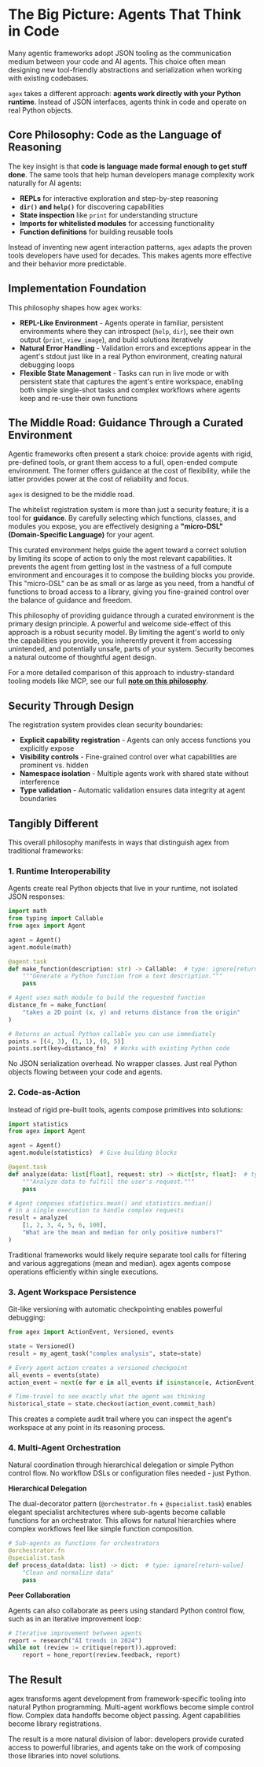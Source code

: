 # The Big Picture: Agents That Think in Code

Many agentic frameworks adopt JSON tooling as the communication medium between your code and AI agents. This choice often mean designing new tool-friendly abstractions and serialization when working with existing codebases. 

`agex` takes a different approach: **agents work directly with your Python runtime**. Instead of JSON interfaces, agents think in code and operate on real Python objects.

## Core Philosophy: Code as the Language of Reasoning

The key insight is that **code is language made formal enough to get stuff done**. The same tools that help human developers manage complexity work naturally for AI agents:

- **REPLs** for interactive exploration and step-by-step reasoning
- **`dir()` and `help()`** for discovering capabilities  
- **State inspection** like `print` for understanding structure
 - **Imports for whitelisted modules** for accessing functionality
- **Function definitions** for building reusable tools

Instead of inventing new agent interaction patterns, `agex` adapts the proven tools developers have used for decades. This makes agents more effective and their behavior more predictable.

## Implementation Foundation

This philosophy shapes how agex works:

- **REPL-Like Environment** - Agents operate in familiar, persistent environments where they can introspect (`help`, `dir`), see their own output (`print`, `view_image`), and build solutions iteratively
- **Natural Error Handling** - Validation errors and exceptions appear in the agent's stdout just like in a real Python environment, creating natural debugging loops
- **Flexible State Management** - Tasks can run in live mode or with persistent state that captures the agent's entire workspace, enabling both simple single-shot tasks and complex workflows where agents keep and re-use their own functions


## The Middle Road: Guidance Through a Curated Environment

Agentic frameworks often present a stark choice: provide agents with rigid, pre-defined tools, or grant them access to a full, open-ended compute environment. The former offers guidance at the cost of flexibility, while the latter provides power at the cost of reliability and focus.

`agex` is designed to be the middle road.

The whitelist registration system is more than just a security feature; it is a tool for **guidance**. By carefully selecting which functions, classes, and modules you expose, you are effectively designing a **"micro-DSL" (Domain-Specific Language)** for your agent.

This curated environment helps guide the agent toward a correct solution by limiting its scope of action to only the most relevant capabilities. It prevents the agent from getting lost in the vastness of a full compute environment and encourages it to compose the building blocks you provide. This "micro-DSL" can be as small or as large as you need, from a handful of functions to broad access to a library, giving you fine-grained control over the balance of guidance and freedom.

This philosophy of providing guidance through a curated environment is the primary design principle. A powerful and welcome side-effect of this approach is a robust security model. By limiting the agent's world to only the capabilities you provide, you inherently prevent it from accessing unintended, and potentially unsafe, parts of your system. Security becomes a natural outcome of thoughtful agent design.

For a more detailed comparison of this approach to industry-standard tooling models like MCP, see our full **[note on this philosophy](agex-and-mcp.md)**.

## Security Through Design

The registration system provides clean security boundaries:

- **Explicit capability registration** - Agents can only access functions you explicitly expose
- **Visibility controls** - Fine-grained control over what capabilities are prominent vs. hidden
- **Namespace isolation** - Multiple agents work with shared state without interference
- **Type validation** - Automatic validation ensures data integrity at agent boundaries

## Tangibly Different

This overall philosophy manifests in ways that distinguish agex from traditional frameworks:

### 1. Runtime Interoperability

Agents create real Python objects that live in your runtime, not isolated JSON responses:

```python
import math
from typing import Callable
from agex import Agent

agent = Agent()
agent.module(math)

@agent.task
def make_function(description: str) -> Callable:  # type: ignore[return-value]
    """Generate a Python function from a text description."""
    pass

# Agent uses math module to build the requested function
distance_fn = make_function(
    "takes a 2D point (x, y) and returns distance from the origin"
)

# Returns an actual Python callable you can use immediately
points = [(4, 3), (1, 1), (0, 5)] 
points.sort(key=distance_fn)  # Works with existing Python code
```

No JSON serialization overhead. No wrapper classes. Just real Python objects flowing between your code and agents.

### 2. Code-as-Action

Instead of rigid pre-built tools, agents compose primitives into solutions:

```python
import statistics
from agex import Agent

agent = Agent()
agent.module(statistics)  # Give building blocks

@agent.task
def analyze(data: list[float], request: str) -> dict[str, float]:  # type: ignore[return-value]
    """Analyze data to fulfill the user's request."""
    pass

# Agent composes statistics.mean() and statistics.median() 
# in a single execution to handle complex requests
result = analyze(
    [1, 2, 3, 4, 5, 6, 100], 
    "What are the mean and median for only positive numbers?"
)
```

Traditional frameworks would likely require separate tool calls for filtering and various aggregations (mean and median). agex agents compose operations efficiently within single executions.

### 3. Agent Workspace Persistence  

Git-like versioning with automatic checkpointing enables powerful debugging:

```python
from agex import ActionEvent, Versioned, events

state = Versioned()
result = my_agent_task("complex analysis", state=state)

# Every agent action creates a versioned checkpoint
all_events = events(state)
action_event = next(e for e in all_events if isinstance(e, ActionEvent))

# Time-travel to see exactly what the agent was thinking
historical_state = state.checkout(action_event.commit_hash)
```

This creates a complete audit trail where you can inspect the agent's workspace at any point in its reasoning process.

### 4. Multi-Agent Orchestration

Natural coordination through hierarchical delegation or simple Python control flow. No workflow DSLs or configuration files needed - just Python.

**Hierarchical Delegation**

The dual-decorator pattern (`@orchestrator.fn` + `@specialist.task`) enables elegant specialist architectures where sub-agents become callable functions for an orchestrator. This allows for natural hierarchies where complex workflows feel like simple function composition.

```python
# Sub-agents as functions for orchestrators
@orchestrator.fn
@specialist.task
def process_data(data: list) -> dict:  # type: ignore[return-value]
    "Clean and normalize data"
    pass
```

**Peer Collaboration**

Agents can also collaborate as peers using standard Python control flow, such as in an iterative improvement loop:

```python
# Iterative improvement between agents  
report = research("AI trends in 2024")
while not (review := critique(report)).approved:
    report = hone_report(review.feedback, report)
```

## The Result

agex transforms agent development from framework-specific tooling into natural Python programming. Multi-agent workflows become simple control flow. Complex data handoffs become object passing. Agent capabilities become library registrations.

The result is a more natural division of labor: developers provide curated access to powerful libraries, and agents take on the work of composing those libraries into novel solutions.
